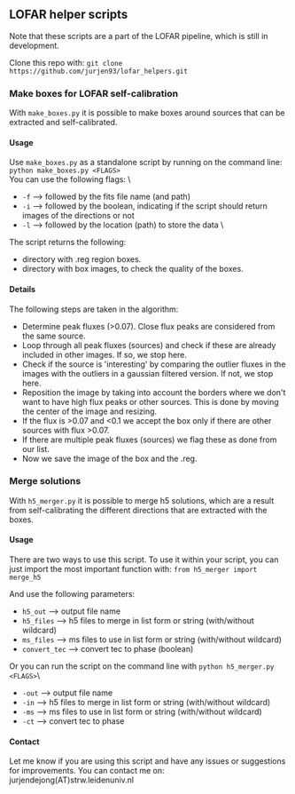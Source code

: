 ## LOFAR helper scripts

Note that these scripts are a part of the LOFAR pipeline, which is still in development.

Clone this repo with: ```git clone https://github.com/jurjen93/lofar_helpers.git```

### Make boxes for LOFAR self-calibration

With ```make_boxes.py``` it is possible to make boxes around sources that can be extracted and self-calibrated.

#### Usage

Use ```make_boxes.py``` as a standalone script by running on the command line:\
```python make_boxes.py <FLAGS>``` \
You can use the following flags: \
* ```-f``` --> followed by the fits file name (and path)
* ```-i``` --> followed by the boolean, indicating if the script should return images of the directions or not
* ```-l``` --> followed by the location (path) to store the data \

The script returns the following:
* directory with .reg region boxes.
* directory with box images, to check the quality of the boxes.

#### Details
The following steps are taken in the algorithm:
* Determine peak fluxes (>0.07). Close flux peaks are considered from the same source.
* Loop through all peak fluxes (sources) and check if these are already included in other images. If so, we stop here.
* Check if the source is 'interesting' by comparing the outlier fluxes in the images with the outliers in a gaussian filtered version. If not, we stop here.
* Reposition the image by taking into account the borders where we don't want to have high flux peaks or other sources. This is done by moving the center of the image and resizing.
* If the flux is >0.07 and <0.1 we accept the box only if there are other sources with flux >0.07.
* If there are multiple peak fluxes (sources) we flag these as done from our list.
* Now we save the image of the box and the .reg.

### Merge solutions

With ```h5_merger.py``` it is possible to merge h5 solutions, which are a result from self-calibrating the different directions that are extracted with the boxes.

#### Usage

There are two ways to use this script. To use it within your script, you can
just import the most important function with:
```from h5_merger import merge_h5```

And use the following parameters:
* ```h5_out``` --> output file name
* ```h5_files``` --> h5 files to merge in list form or string (with/without wildcard)
* ```ms_files``` --> ms files to use in list form or string (with/without wildcard)
* ```convert_tec``` --> convert tec to phase (boolean)

Or you can run the script on the command line with
```python h5_merger.py <FLAGS>```\
* ```-out``` --> output file name
* ```-in``` --> h5 files to merge in list form or string (with/without wildcard)
* ```-ms``` --> ms files to use in list form or string (with/without wildcard)
* ```-ct``` --> convert tec to phase

#### Contact
Let me know if you are using this script and have any issues or suggestions for improvements.
You can contact me on: jurjendejong(AT)strw.leidenuniv.nl
